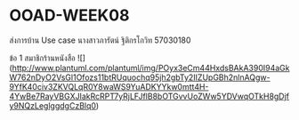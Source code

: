 # OOAD-WEEK08
ส่งการบ้าน Use case นางสาวภารัตน์ ฐิติกรโกวิท 57030180

ข้อ 1 สมาชิกร้านหนังสือ
![]
(http://www.plantuml.com/plantuml/img/POyx3eCm44HxdsBAkA390I94aGkW762nDyO2VsGl1Ofozs11btRUquochq95jh2gbTy2IIZUpGBh2nlnAQgw-9YfK40civ3ZKVQLqR0Y8waWS9YuADKYYkw0mtt4H-4YwBe7RayVBGXJIakRcRPT7yRjLFJflB8bOTGvvUoZWw5YDVwqOTkH8gDjfy9NQzLeglggdgCzBlq0)
